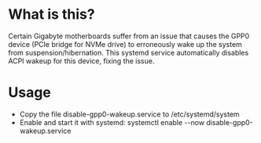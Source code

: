 # What is this?
Certain Gigabyte motherboards suffer from an issue that causes the GPP0 device (PCIe bridge for NVMe drive) to erroneously wake up the system from suspension/hibernation. This systemd service automatically disables ACPI wakeup for this device, fixing the issue.

# Usage
- Copy the file disable-gpp0-wakeup.service to /etc/systemd/system
- Enable and start it with systemd: systemctl enable --now disable-gpp0-wakeup.service
